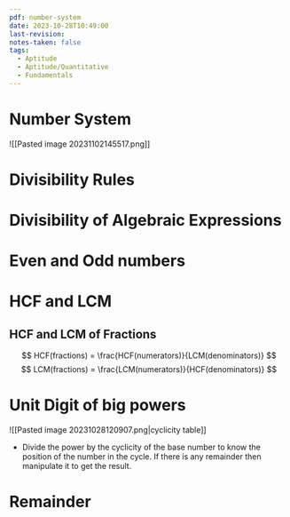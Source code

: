 ```yaml
---
pdf: number-system
date: 2023-10-28T10:49:00
last-revision: 
notes-taken: false
tags:
  - Aptitude
  - Aptitude/Quantitative
  - Fundamentals
---
```

# Number System
![[Pasted image 20231102145517.png]]

# Divisibility Rules


# Divisibility of Algebraic Expressions

# Even and Odd numbers

# HCF and LCM

## HCF and LCM of Fractions

$$
HCF(fractions) = \frac{HCF(numerators)}{LCM(denominators)}
$$
$$
LCM(fractions) = \frac{LCM(numerators)}{HCF(denominators)}
$$

# Unit Digit of big powers

![[Pasted image 20231028120907.png|cyclicity table]]

- Divide the power by the cyclicity of the base number to know the position of the number in the cycle. If there is any remainder then manipulate it to get the result.


# Remainder
